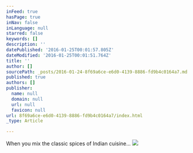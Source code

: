 ```yaml
---
inFeed: true
hasPage: true
inNav: false
inLanguage: null
starred: false
keywords: []
description: ''
datePublished: '2016-01-25T00:01:57.805Z'
dateModified: '2016-01-25T00:01:51.764Z'
title: ''
author: []
sourcePath: _posts/2016-01-24-8f69a6ce-e6d0-4139-8886-fd9b4c0164a7.md
published: true
authors: []
publisher:
  name: null
  domain: null
  url: null
  favicon: null
url: 8f69a6ce-e6d0-4139-8886-fd9b4c0164a7/index.html
_type: Article

---
```

When you mix the classic spices of Indian cuisine...
![](https://the-grid-user-content.s3-us-west-2.amazonaws.com/959ea4ce-6b2a-49bc-ad69-e3d57fbea7cf.jpg)